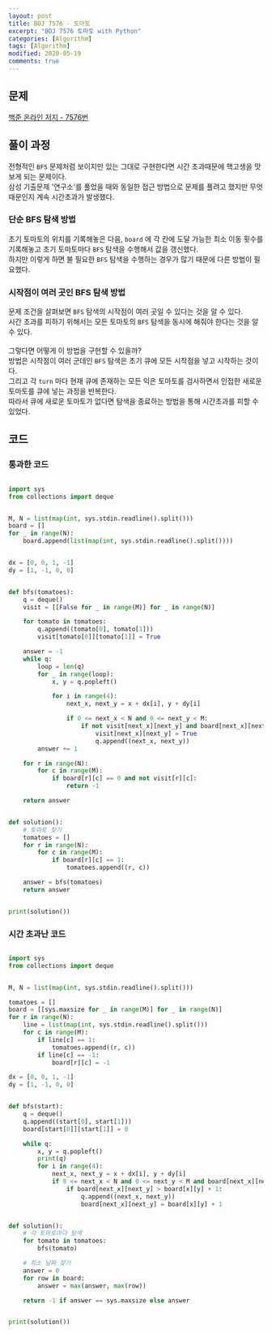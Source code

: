 ```yaml
---
layout: post
title: BOJ 7576 - 토마토
excerpt: "BOJ 7576 토마토 with Python"
categories: [Algorithm]
tags: [Algorithm]
modified: 2020-05-19
comments: true
---
```


## 문제
[백준 온라인 저지 - 7576번](https://www.acmicpc.net/problem/7576)

## 풀이 과정
전형적인 `BFS` 문제처럼 보이지만 있는 그대로 구현한다면 시간 초과때문에 핵고생을 맛보게 되는 문제이다. <br>
삼성 기출문제 '연구소'를 풀었을 때와 동일한 접근 방법으로 문제를 풀려고 했지만 무엇 때문인지 계속 시간초과가 발생했다. <br>

### 단순 BFS 탐색 방법
초기 토마토의 위치를 기록해놓은 다음, `board` 에 각 칸에 도달 가능한 최소 이동 횟수를 기록해놓고 초기 토마토마다 `BFS` 탐색을 수행해서 값을 갱신했다. <br>
하지만 이렇게 하면 불 필요한 `BFS` 탐색을 수행하는 경우가 많기 때문에 다른 방법이 필요했다. <br>

### 시작점이 여러 곳인 BFS 탐색 방법
문제 조건을 살펴보면 `BFS` 탐색의 시작점이 여러 곳일 수 있다는 것을 알 수 있다. <br>
시간 초과를 피하기 위해서는 모든 토마토의 `BFS` 탐색을 동시에 해줘야 한다는 것을 알 수 있다. <br><br>
그렇다면 어떻게 이 방법을 구현할 수 있을까? <br>
방법은 시작점이 여러 군데인 `BFS` 탐색은 초기 큐에 모든 시작점을 넣고 시작하는 것이다. <br>
그리고 각 `turn` 마다 현재 큐에 존재하는 모든 익은 토마토를 검사하면서 인접한 새로운 토마토를 큐에 넣는 과정을 반복한다. <br>
따라서 큐에 새로운 토마토가 없다면 탐색을 종료하는 방법을 통해 시간초과를 피할 수 있었다. <br>


## 코드

### 통과한 코드
~~~ python

import sys
from collections import deque


M, N = list(map(int, sys.stdin.readline().split()))
board = []
for _ in range(N):
    board.append(list(map(int, sys.stdin.readline().split())))


dx = [0, 0, 1, -1]
dy = [1, -1, 0, 0]


def bfs(tomatoes):
    q = deque()
    visit = [[False for _ in range(M)] for _ in range(N)]

    for tomato in tomatoes:
        q.append((tomato[0], tomato[1]))
        visit[tomato[0]][tomato[1]] = True

    answer = -1
    while q:
        loop = len(q)
        for _ in range(loop):
            x, y = q.popleft()

            for i in range(4):
                next_x, next_y = x + dx[i], y + dy[i]

                if 0 <= next_x < N and 0 <= next_y < M:
                    if not visit[next_x][next_y] and board[next_x][next_y] != -1:
                        visit[next_x][next_y] = True
                        q.append((next_x, next_y))
        answer += 1

    for r in range(N):
        for c in range(M):
            if board[r][c] == 0 and not visit[r][c]:
                return -1

    return answer


def solution():
    # 토마토 찾기
    tomatoes = []
    for r in range(N):
        for c in range(M):
            if board[r][c] == 1:
                tomatoes.append((r, c))

    answer = bfs(tomatoes)
    return answer


print(solution())

~~~


### 시간 초과난 코드
~~~ python

import sys
from collections import deque


M, N = list(map(int, sys.stdin.readline().split()))

tomatoes = []
board = [[sys.maxsize for _ in range(M)] for _ in range(N)]
for r in range(N):
    line = list(map(int, sys.stdin.readline().split()))
    for c in range(M):
        if line[c] == 1:
            tomatoes.append((r, c))
        if line[c] == -1:
            board[r][c] = -1

dx = [0, 0, 1, -1]
dy = [1, -1, 0, 0]


def bfs(start):
    q = deque()
    q.append((start[0], start[1]))
    board[start[0]][start[1]] = 0

    while q:
        x, y = q.popleft()
        print(q)
        for i in range(4):
            next_x, next_y = x + dx[i], y + dy[i]
            if 0 <= next_x < N and 0 <= next_y < M and board[next_x][next_y] != -1:
                if board[next_x][next_y] > board[x][y] + 1:
                    q.append((next_x, next_y))
                    board[next_x][next_y] = board[x][y] + 1


def solution():
    # 각 토마토마다 탐색
    for tomato in tomatoes:
        bfs(tomato)

    # 최소 날짜 찾기
    answer = 0
    for row in board:
        answer = max(answer, max(row))

    return -1 if answer == sys.maxsize else answer


print(solution())

~~~

